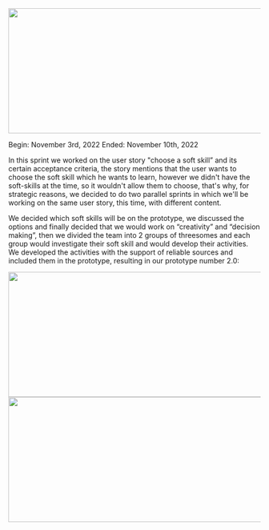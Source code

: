 <img src="https://github.com/RaptorRush135/Fundamentos-LIS/blob/Juan-Emmanuel-Poot-Escamilla/Artifacts/sprint3y4.png" width="550" height="250"/>

Begin: November 3rd, 2022
Ended:  November 10th, 2022

In this sprint we worked on the user story "choose a soft skill” and its certain acceptance criteria, the story mentions that the user wants to choose the soft skill which he wants to learn, however we didn't have the soft-skills at the time, so it wouldn't allow them to choose, that's why, for strategic reasons, we decided to do two parallel sprints in which we'll be working on the same user story, this time, with different content.

We decided which soft skills will be on the prototype, we discussed the options and finally decided that we would work on “creativity” and “decision making”, then we divided the team into 2 groups of threesomes and each group would investigate their soft skill and would develop their activities. We developed the activities with the support of reliable sources and included them in the prototype, resulting in our prototype number 2.0:

<img src="https://github.com/RaptorRush135/Fundamentos-LIS/blob/Russel-Adrian-Bonilla-Pech-Entrega-1/Artifacts/prototype2.0.png" width="550" height="250"/>
<img src="https://github.com/RaptorRush135/Fundamentos-LIS/blob/Russel-Adrian-Bonilla-Pech-Entrega-1/Artifacts/prototype2.00.png" width="550" height="250"/>







